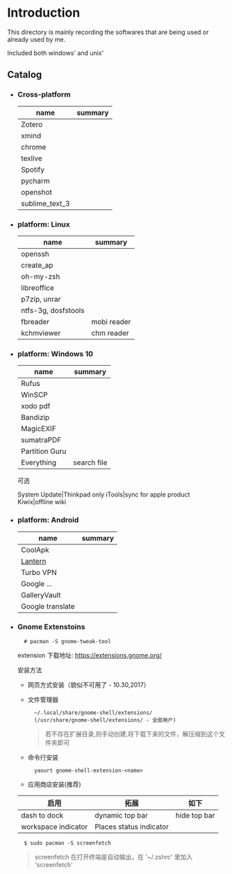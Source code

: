# Introduction

This directory is mainly recording the softwares that are being used or already used by me.

Included both windows' and unix'

## Catalog

- ### Cross-platform

    name|summary
    ---|---
    Zotero|
    xmind|
    chrome|
    texlive|
    Spotify|
    pycharm|
    openshot|
    sublime_text_3|

- ### platform: Linux

    name|summary
    ---|---
    openssh|
    create_ap|
    oh-my-zsh|
    libreoffice|
    p7zip, unrar|
    ntfs-3g, dosfstools|
    fbreader|mobi reader
    kchmviewer|chm reader

- ### platform: Windows 10

    name|summary
    ---|---
    Rufus|
    WinSCP|
    xodo pdf|
    Bandizip|
    MagicEXIF|
    sumatraPDF|
    Partition Guru|
    Everything|search file

    可选

    System Update|Thinkpad only
    iTools|sync for apple product
    Kiwix|offline wiki

- ### platform: Android

    name|summary
    ---|---
    CoolApk|
    [Lantern](https://github.com/getlantern/lantern)|
    Turbo VPN|
    Google ...|
    GalleryVault|
    Google translate|

- ### Gnome Extenstoins

        # pacman -S gnome-tweak-tool

    extension 下载地址: https://extensions.gnome.org/

    安装方法

    + 网页方式安装（貌似不可用了 - 10.30,2017）

    + 文件管理器

            ~/.local/share/gnome-shell/extensions/
            (/usr/share/gnome-shell/extensions/ - 全部用户)
        > 若不存在扩展目录,则手动创建,将下载下来的文件，解压缩到这个文件夹即可

    + 命令行安装

            yaourt gnome-shell-extension-<name>

    + 应用商店安装(推荐)

    启用|拓展|如下
    ---|---|---
    dash to dock|dynamic top bar|hide top bar|system-monitor
    workspace indicator|Places status indicator|

        $ sudo pacman -S screenfetch
    > screenfetch 在打开终端是自动输出，在 '~/.zshrc' 里加入 'screenfetch'
